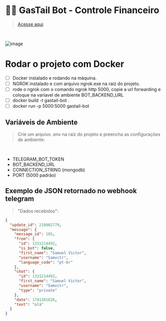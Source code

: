 # 🐦‍🔥 GasTail Bot - Controle Financeiro
> [Acesse aqui](https://t.me/GasTail_bot)

<br>

![image](https://github.com/user-attachments/assets/5ad8990a-73e2-4ce8-8649-b6ce23b016f4)

# Rodar o projeto com Docker
- [ ] Docker instalado e rodando na máquina.
- [ ] NGROK instalado e com arquivo ngrok.exe na raíz do projeto.
- [ ] rode o ngrok com o comando ngrok http 5000, copie a url forwarding e coloque na variavel de ambiente BOT_BACKEND_URL
- [ ] docker build -t gastail-bot .
- [ ] docker run -p 5000:5000 gastail-bot

## Variáveis de Ambiente
 > Crie um arquivo .env na raíz do projeto e preencha as configurações de ambiente:
<br>

 - TELEGRAM_BOT_TOKEN
 - BOT_BACKEND_URL
 - CONNECTION_STRING (mongodb)
 - PORT (5000 padrão)

## Exemplo de JSON retornado no webhook telegram

> "Dados recebidos":

```json
{
  "update_id": 218002779,
  "message": {
    "message_id": 105,
    "from": {
      "id": 1331214492,
      "is_bot": false,
      "first_name": "Samuel Victor",
      "username": "Samvctr",
      "language_code": "pt-br"
    },
    "chat": {
      "id": 1331214492,
      "first_name": "Samuel Victor",
      "username": "Samvctr",
      "type": "private"
    },
    "date": 1741381826,
    "text": "olá"
  }
}

```
